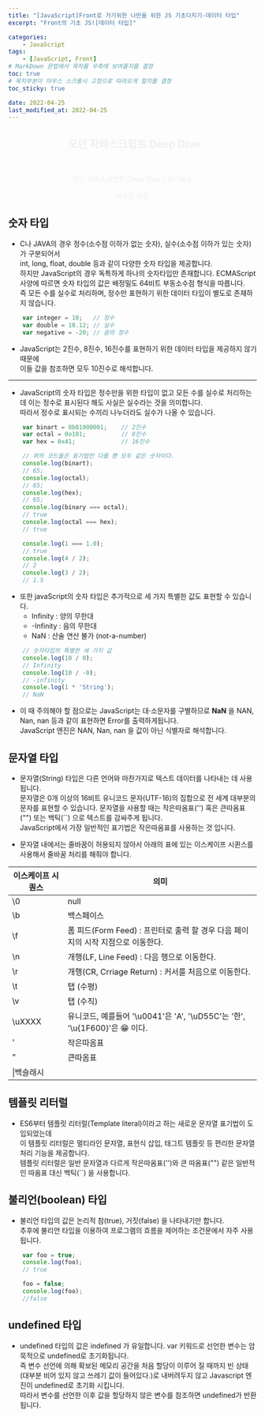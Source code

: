 ```yaml
---
title: "[JavaScript]Front로 가기위한 나만을 위한 JS 기초다지기-데이터 타입"
excerpt: "Front의 기초 JS![데이터 타입]"

categories:
    - JavaScript
tags:
    - [JavaScript, Front]
# MarkDown 문법에서 목차를 우측에 보여줄지를 결정
toc: true
# 목차부분이 마우스 스크롤시 고정으로 따라오게 할지를 결정
toc_sticky: true

date: 2022-04-25
last_modified_at: 2022-04-25
---
```


<div style="text-align:center; color:#ffffff;">
    <h2>해당 post 는 <span style="font-weight:bold; color:#efefef">모던 자바스크립트 Deep Dive</span> 책에 있는 내용을 인용한 post 입니다.</h2>
    <div style="color:eeeeee;">
        <p>모던 자바스크립트 Deep Dive / 위키북스</p>
        <p>이웅모 지음</p>
    </div>
</div>

## 숫자 타입
- C나 JAVA의 경우 정수(소수점 이하가 없는 숫자), 실수(소수점 이하가 있는 숫자)가 구분되어서   
 int, long, float, double 등과 같이 다양한 숫자 타입을 제공합니다.   
하지만 JavaScript의 경우 독특하게 하나의 숫자타입만 존재합니다.
ECMAScript 사양에 따르면 숫자 타입의 값은 배정밀도 64비트 부동소수점 형식을 따릅니다.    
즉 모든 수를 실수로 처리하며, 정수만 표현하기 위한 데이터 타입이 별도로 존재하지 않습니다.
```javascript
    var integer = 10;   // 정수
    var double = 10.12; // 실수
    var negative = -20; // 음의 정수
```
- JavaScript는 2진수, 8진수, 16진수를 표현하기 위한 데이터 타입을 제공하지 않기 때문에   
이들 값을 참조하면 모두 10진수로 해석합니다.

---

- JavaScript의 숫자 타입은 정수만을 위한 타입이 없고 모든 수를 실수로 처리하는데 이는 정수로 표시된다 해도 사실은 실수라는 것을 의미합니다.   
따라서 정수로 표시되는 수끼리 나누더라도 실수가 나올 수 있습니다.
```javascript
    var binart = 0b01000001;    // 2진수
    var octal = 0o101;          // 8진수
    var hex = 0x41;             // 16진수

    // 위의 코드들은 표기법만 다를 뿐 모두 같은 숫자이다.
    console.log(binart);
    // 65;
    console.log(octal);
    // 65;
    console.log(hex);
    // 65;
    console.log(binary === octal);
    // true
    console.log(octal === hex);
    // true

    console.log(1 === 1.0);
    // true
    console.log(4 / 2);
    // 2
    console.log(3 / 2);
    // 1.5
```

- 또한 javaScript의 숫자 타입은 추가적으로 세 가지 특별한 값도 표현할 수 있습니다.
    - Infinity : 양의 무한대
    - -Infinity : 음의 무한대
    - NaN : 산술 연산 불가 (not-a-number)


```javascript
    // 숫자타입의 특별한 세 가지 값
    console.log(10 / 0);
    // Infinity
    console.log(10 / -0);
    // -infinity
    console.log(1 * 'String');
    // NaN
```

- 이 때 주의해야 할 점으로는 JavaScript는 대·소문자를 구별하므로 **NaN** 을 NAN, Nan, nan 등과 같이 표현하면 Error를 출력하게됩니다.    
JavaScript 엔진은 NAN, Nan, nan 을 값이 아닌 식별자로 해석합니다.




## 문자열 타입
- 문자열(String) 타입은 다른 언어와 마찬가지로 텍스트 데이터를 나타내는 데 사용됩니다.    
문자열은 0개 이상의 16비트 유니코드 문자(UTF-16)의 집합으로 전 세계 대부분의 문자를 표현할 수 있습니다.
문자열을 사용할 때는 작은따옴표('') 혹은 큰따옴표("") 또는 백틱(``) 으로 텍스트를 감싸주게 됩니다.   
JavaScript에서 가장 일반적인 표기법은 작은따옴표를 사용하는 것 입니다.

- 문자열 내에서는 줄바꿈이 허용되지 않아서 아래의 표에 있는 이스케이프 시퀸스를 사용해서 줄바꿈 처리를 해줘야 합니다.

|이스케이프 시퀀스|의미|
|---|-----|
|\0|null|
|\b|백스페이스|
|\f|폼 피드(Form Feed) : 프린터로 출력 할 경우 다음 페이지의 시작 지점으로 이동한다.|
|\n|개행(LF, Line Feed) : 다음 행으로 이동한다.|
|\r|개행(CR, Crriage Return) : 커서를 처음으로 이동한다.|
|\t|탭 (수평)|
|\v|탭 (수직)|
|\uXXXX|유니코드, 예를들어 '\u0041'은 'A', '\uD55C'는 '한', '\u{1F600}'은 😁 이다.|
|\'|작은따옴표|
|\"|큰따옴표|
|\\|백슬래시|



## 템플릿 리터럴
- ES6부터 템플릿 리터럴(Template literal)이라고 하는 새로운 문자열 표기법이 도입되었는데   
이 템플릿 리터럴은 멀티라인 문자열, 표현식 삽입, 태그트 템플릿 등 편리한 문자열 처리 기능을 제공합니다.   
템플릿 리터럴은 일반 문자열과 다르게 작은따옴표('')와 큰 따옴표("") 같은 일반적인 따옴표 대신 백틱(``) 을 사용합니다.



## 불리언(boolean) 타입
- 불리언 타입의 값은 논리적 참(true), 거짓(false) 을 나타내기만 합니다.   
추후에 불리언 타입을 이용하여 프로그램의 흐름을 제어하는 조건문에서 자주 사용됩니다.

```javascript
    var foo = true;
    console.log(foo);
    // true

    foo = false;
    console.log(foo);
    //false
```



## undefined 타입
- undefined 타입의 값은 indefined 가 유일합니다. var 키워드로 선언한 변수는 암묵적으로 undefined로 초기화됩니다.   
즉 변수 선언에 의해 확보된 메모리 공간을 처음 할당이 이루어 질 때까지 빈 상태(대부분 비어 있지 않고 쓰레기 값이 들어있다.)로 내버려두지 않고 Javascript 엔진이 undefined로 초기화 시킵니다.    
따라서 변수를 선언한 이후 값을 할당하지 않은 변수를 참조하면 undefined가 반환됩니다.
